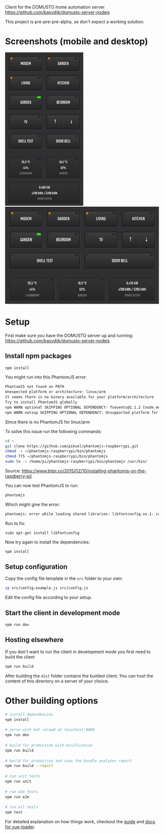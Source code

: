 Client for the DOMUSTO home automation server https://github.com/basvdijk/domusto-server-nodejs

This project is pre-pre-pre-alpha, so don't expect a working solution.

# Screenshots (mobile and desktop)

<img src="doc/screenshots/domusto-mobile.png" width="256" />   <img src="doc/screenshots/domusto-desktop.png" width="512" />

# Setup

First make sure you have the DOMUSTO server up and running: https://github.com/basvdijk/domusto-server-nodejs

## Install npm packages

``` bash
npm install
```

You might run into this PhantomJS error:

``` bash
PhantomJS not found on PATH
Unexpected platform or architecture: linux/arm
It seems there is no binary available for your platform/architecture
Try to install PhantomJS globally
npm WARN optional SKIPPING OPTIONAL DEPENDENCY: fsevents@1.1.2 (node_modules/fsevents):
npm WARN notsup SKIPPING OPTIONAL DEPENDENCY: Unsupported platform for fsevents@1.1.2: wanted {"os":"darwin","arch":"any"} (current: {"os":"linux","arch":"arm"})
```

Since there is no PhantomJS for linux/arm

To solve this issue run the following commands:

``` bash
cd ~
git clone https://github.com/piksel/phantomjs-raspberrypi.git
chmod -x ~/phantomjs-raspberrypi/bin/phantomjs
chmod 775 ~/phantomjs-raspberrypi/bin/phantomjs
sudo ln -s /home/pi/phantomjs-raspberrypi/bin/phantomjs /usr/bin/
```

Source: https://www.bitpi.co/2015/02/10/installing-phantomjs-on-the-raspberry-pi/

You can now test PhantomJS to run:
```bash
phantomjs
```

Which might give the error:
```bash
phantomjs: error while loading shared libraries: libfontconfig.so.1: cannot open shared object file: No such file or directory
```

Run to fix:
```
sudo apt-get install libfontconfig
```

Now try again to install the dependencies:
``` bash
npm install
```

## Setup configuration

Copy the config file template in the `src` folder to your own:

``` bash
cp src/config.example.js src/config.js
```

Edit the config file according to your setup.

## Start the client in development mode

```bash
npm run dev
```

## Hosting elsewhere

If you don't want to run the client in development mode you first need to build the client
```bash
npm run build
```

After building the `dist` folder contains the builded client. You can host the content of this directory on a server of your choice.


# Other building options

``` bash
# install dependencies
npm install

# serve with hot reload at localhost:8080
npm run dev

# build for production with minification
npm run build

# build for production and view the bundle analyzer report
npm run build --report

# run unit tests
npm run unit

# run e2e tests
npm run e2e

# run all tests
npm test
```

For detailed explanation on how things work, checkout the [guide](http://vuejs-templates.github.io/webpack/) and [docs for vue-loader](http://vuejs.github.io/vue-loader).
